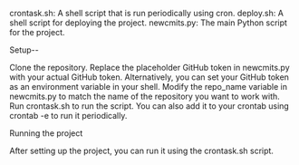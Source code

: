 crontask.sh: A shell script that is run periodically using cron.
deploy.sh: A shell script for deploying the project.
newcmits.py: The main Python script for the project.


Setup--

Clone the repository.
Replace the placeholder GitHub token in newcmits.py with your actual GitHub token. Alternatively, you can set your GitHub token as an environment variable in your shell.
Modify the repo_name variable in newcmits.py to match the name of the repository you want to work with.
Run crontask.sh to run the script. You can also add it to your crontab using crontab -e to run it periodically.

Running the project

After setting up the project, you can run it using the crontask.sh script.
